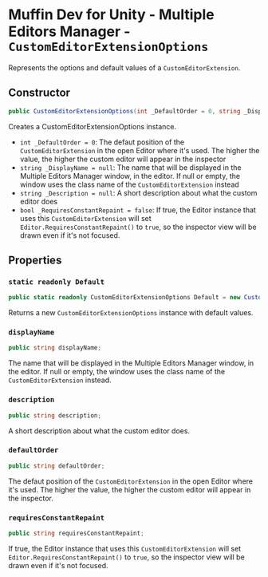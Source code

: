 # Muffin Dev for Unity - Multiple Editors Manager - `CustomEditorExtensionOptions`

Represents the options and default values of a `CustomEditorExtension`.

## Constructor

```cs
public CustomEditorExtensionOptions(int _DefaultOrder = 0, string _DisplayName = null, string _Description = null, bool _RequiresConstantRepaint = false)
```

Creates a CustomEditorExtensionOptions instance.

- `int _DefaultOrder = 0`: The defaut position of the `CustomEditorExtension` in the open Editor where it's used. The higher the value, the higher the custom editor will appear in the inspector
- `string _DisplayName = null`: The name that will be displayed in the Multiple Editors Manager window, in the editor. If null or empty, the window uses the class name of the `CustomEditorExtension` instead
- `string _Description = null`: A short description about what the custom editor does
- `bool _RequiresConstantRepaint = false`: If true, the Editor instance that uses this `CustomEditorExtension` will set `Editor.RequiresConstantRepaint()` to `true`, so the inspector view will be drawn even if it's not focused.

## Properties

### `static readonly Default`

```cs
public static readonly CustomEditorExtensionOptions Default = new CustomEditorExtensionOptions();
```

Returns a new `CustomEditorExtensionOptions` instance with default values.

### `displayName`

```cs
public string displayName;
```

The name that will be displayed in the Multiple Editors Manager window, in the editor. If null or empty, the window uses the class name of the `CustomEditorExtension` instead.

### `description`

```cs
public string description;
```

A short description about what the custom editor does.

### `defaultOrder`

```cs
public string defaultOrder;
```

The defaut position of the `CustomEditorExtension` in the open Editor where it's used. The higher the value, the higher the custom editor will appear in the inspector.

### `requiresConstantRepaint`

```cs
public string requiresConstantRepaint;
```

If true, the Editor instance that uses this `CustomEditorExtension` will set `Editor.RequiresConstantRepaint()` to `true`, so the inspector view will be drawn even if it's not focused.